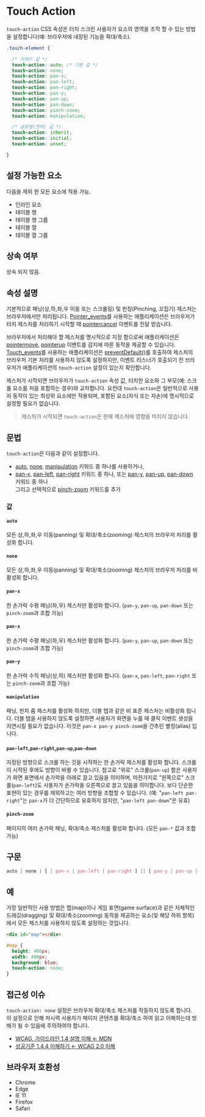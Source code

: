 # Touch Action

`touch-action` CSS 속성은 터치 스크린 사용자가 요소의 영역을 조작 할 수 있는 방법을 설정합니다(예: 브라우저에 내장된 기능을 확대/축소).

```css
.touch-element {

  /* 키워드 값 */
  touch-action: auto; /* 기본 값 */
  touch-action: none;
  touch-action: pan-x;
  touch-action: pan-left;
  touch-action: pan-right;
  touch-action: pan-y;
  touch-action: pan-up;
  touch-action: pan-down;
  touch-action: pinch-zoom;
  touch-action: manipulation;

  /* 글로벌(전역) 값 */
  touch-action: inherit;
  touch-action: initial;
  touch-action: unset;

}
```

## 설정 가능한 요소

다음을 제외 한 모든 요소에 적용 가능.

- 인라인 요소
- 테이블 행
- 테이블 행 그룹
- 테이블 열
- 테이블 열 그룹

## 상속 여부

상속 되지 않음.

## 속성 설명

기본적으로 패닝(상,하,좌,우 이동 또는 스크롤링) 및 핀칭(Pinching, 꼬집기) 제스처는 브라우저에서만 처리됩니다. [Pointer_events](https://papago.naver.net/apis/site/proxy?data=%5EvsH54IJkRrlW1pzjvBvWbqUEjpmbiY2EyqzIfo3Oypv5go3ccoTkuYz9lMl9yov1IHl9xo2AmY1qyLv9OHRxiHT9coaEypy9yqzIhqUZ)를 사용하는 애플리케이션은 브라우저가 터치 제스처를 처리하기 시작할 때 [pointercancel](https://papago.naver.net/apis/site/proxy?data=qjpmbiY2EyqzIfo3Oypv5go3ccoTkuYz9lMl9KMJViEKMyoaEmY3OinJ50MKWwLJ5wMJjvsKOQrlW1pzjvBvWbqUE) 이벤트를 전달 받습니다.

브라우저에서 처리해야 할 제스처를 명시적으로 지정 함으로써 애플리케이션은 [pointermove](https://papago.naver.net/apis/site/proxy?data=ivWbqUEjpmbiY2EyqzIfo3Oypv5go3ccoTkuYz9lMl9yov1IHl9xo2AmY1qyLv9QH1ZiI2IvY0I2MJ50pl9jo2yhqTIloJ92MFW9JmV0rlW1pzjvB), [pointerup](https://papago.naver.net/apis/site/proxy?data=4JViEKMyoaEmY3OinJ50MKW1pPW9rlW1pzjvBvWbqUEjpmbiY2EyqzIfo3Oypv5go3ccoTkuYz9lMl9KM) 이벤트를 감지에 따른 동작을 제공할 수 있습니다.
 [Touch_events](https://papago.naver.net/apis/site/proxy?data=Qv9OHRxiIT91L2usMKMyoaEmVa1XrlW1pzjvBvWbqUEjpmbiY2EyqzIfo3Oypv5go3ccoTkuYz9lMl9yov1IHl9xo2AmY1qyL)를 사용하는 애플리케이션은 [preventDefault()](https://papago.naver.net/apis/site/proxy?data=rDvsGO2ZQ5wrlW1pzjvBvWbqUEjpmbiY2EyqzIfo3Oypv5go3ccoTkuYz9lMl9yov1IHl9xo2AmY1qyLv9OHRxiEKMyoaDipUWyqzIhqREyMzS1oU)를 호출하여 제스처의 브라우저 기본 처리를 사용하지 않도록 설정하지만, 이벤트 리스너가 호출되기 전 브라우저가 애플리케이션의 `touch-action` 설정이 있는지 확인합니다.

제스처가 시작되면 브라우저가 `touch-action` 속성 값, 터치한 요소와 그 부모(예: 스크롤 요소를 처음 포함하는 경우)와 교차합니다. 요컨대 `touch-action`은 일반적으로 사용자 동작이 있는 최상위 요소에만 적용되며, 포함된 요소(자식 또는 자손)에 명시적으로 설정할 필요가 없습니다.

> 제스처가 시작되면 `touch-action`은 현재 제스처에 영향을 미치지 않습니다.

## 문법

`touch-action`은 다음과 같이 설정합니다.

- [auto](https://papago.naver.net/apis/site/proxy?data=%5BVa1jrlW1pzjvBvWbqUEjpmbiY2EyqzIfo3Oypv5go3ccoTkuYz9lMl9yov1IHl9xo2AmY1qyLv9QH1ZiqT91L2tgLJA0nJ9h#auto), [none](https://papago.naver.net/apis/site/proxy?data=%5BVa1jrlW1pzjvBvWbqUEjpmbiY2EyqzIfo3Oypv5go3ccoTkuYz9lMl9yov1IHl9xo2AmY1qyLv9QH1ZiqT91L2tgLJA0nJ9h#none), [manipulation](https://papago.naver.net/apis/site/proxy?data=%5BVa1jrlW1pzjvBvWbqUEjpmbiY2EyqzIfo3Oypv5go3ccoTkuYz9lMl9yov1IHl9xo2AmY1qyLv9QH1ZiqT91L2tgLJA0nJ9h#manipulation) 키워드 중 하나를 사용하거나,
- [pan-x](https://papago.naver.net/apis/site/proxy?data=%5BVa1jrlW1pzjvBvWbqUEjpmbiY2EyqzIfo3Oypv5go3ccoTkuYz9lMl9yov1IHl9xo2AmY1qyLv9QH1ZiqT91L2tgLJA0nJ9h#pan-x), [pan-left](https://papago.naver.net/apis/site/proxy?data=%5BVa1jrlW1pzjvBvWbqUEjpmbiY2EyqzIfo3Oypv5go3ccoTkuYz9lMl9yov1IHl9xo2AmY1qyLv9QH1ZiqT91L2tgLJA0nJ9h#pan-keywords), [pan-right](https://papago.naver.net/apis/site/proxy?data=%5BVa1jrlW1pzjvBvWbqUEjpmbiY2EyqzIfo3Oypv5go3ccoTkuYz9lMl9yov1IHl9xo2AmY1qyLv9QH1ZiqT91L2tgLJA0nJ9h#pan-keywords) 키워드 중 하나, 또는 [pan-y](https://papago.naver.net/apis/site/proxy?data=%5BVa1jrlW1pzjvBvWbqUEjpmbiY2EyqzIfo3Oypv5go3ccoTkuYz9lMl9yov1IHl9xo2AmY1qyLv9QH1ZiqT91L2tgLJA0nJ9h#pan-y), [pan-up](https://papago.naver.net/apis/site/proxy?data=%5BVa1jrlW1pzjvBvWbqUEjpmbiY2EyqzIfo3Oypv5go3ccoTkuYz9lMl9yov1IHl9xo2AmY1qyLv9QH1ZiqT91L2tgLJA0nJ9h#pan-keywords), [pan-down](https://papago.naver.net/apis/site/proxy?data=%5BVa1jrlW1pzjvBvWbqUEjpmbiY2EyqzIfo3Oypv5go3ccoTkuYz9lMl9yov1IHl9xo2AmY1qyLv9QH1ZiqT91L2tgLJA0nJ9h#pan-keywords) 키워드 중 하나<br>그리고 선택적으로 [pinch-zoom](https://papago.naver.net/apis/site/proxy?data=%5BVa1jrlW1pzjvBvWbqUEjpmbiY2EyqzIfo3Oypv5go3ccoTkuYz9lMl9yov1IHl9xo2AmY1qyLv9QH1ZiqT91L2tgLJA0nJ9h#pinch-zoom) 키워드를 추가

### 값

#### `auto`

모든 상,하,좌,우 이동(panning) 및 확대/축소(zooming) 제스처의 브라우저 처리를 활성화 합니다.

#### `none`

모든 상,하,좌,우 이동(panning) 및 확대/축소(zooming) 제스처의 브라우저 처리를 비활성화 합니다.

#### `pan-x`

한 손가락 수평 패닝(좌,우) 제스처만 활성화 합니다. (`pan-y`, `pan-up`, `pan-down` 또는 `pinch-zoom`과 조합 가능)

#### `pan-x`

한 손가락 수평 패닝(좌,우) 제스처만 활성화 합니다. (`pan-y`, `pan-up`, `pan-down` 또는 `pinch-zoom`과 조합 가능)

#### `pan-y`

한 손가락 수직 패닝(상,하) 제스처만 활성화 합니다. (`pan-x`, `pan-left`, `pan-right` 또는 `pinch-zoom`과 조합 가능)

#### `manipulation`

패닝, 핀치 줌 제스처를 활성화 하지만, 더블 탭과 같은 비 표준 제스처는 비활성화 됩니다. 더블 탭을 사용하지 않도록 설정하면 사용자가 화면을 누를 때 클릭 이벤트 생성을 지연시킬 필요가 없습니다. 이것은 `pan-x pan-y pinch-zoom`을 간추린 별칭(alias) 입니다.

#### `pan-left`,`pan-right`,`pan-up`,`pan-down`

지정된 방향으로 스크롤 하는 것을 시작하는 한 손가락 제스처를 활성화 합니다. 스크롤이 시작된 후에도 방향이 바뀔 수 있습니다. 참고로 "위로" 스크롤(`pan-up`) 함은 사용자가 화면 표면에서 손가락을 아래로 끌고 있음을 의미하며, 마찬가지로 "왼쪽으로" 스크롤(`pan-left`)도 사용자가 손가락을 오른쪽으로 끌고 있음을 의미합니다. 보다 단순한 표현이 있는 경우를 제외하고는 여러 방향을 조합할 수 있습니다. (예: "`pan-left pan-right`"는 `pan-x`가 더 간단하므로 유효하지 않지만, "`pan-left pan-down`"은 유효)


#### `pinch-zoom`

페이지의 여러 손가락 패닝, 확대/축소 제스처를 활성화 합니다. (모든 `pan-*` 값과 조합 가능)

## 구문

```css
auto | none | [ [ pan-x | pan-left | pan-right ] || [ pan-y | pan-up | pan-down ] || pinch-zoom ] | manipulation
```

## 예

가장 일반적인 사용 방법은 맵(map)이나 게임 표면(game surface)과 같은 자체적인 드래깅(dragging) 및 확대/축소(zooming) 동작을 제공하는 요소(및 해당 하위 항목)에서 모든 제스처를 사용하지 않도록 설정하는 것입니다.

```html
<div id="map"></div>
```

```css
#map {
  height: 400px;
  width: 400px;
  background: blue;
  touch-action: none;
}
```

## 접근성 이슈

`touch-action: none` 설정은 브라우저 확대/축소 제스처를 작동하지 않도록 합니다.
이 설정으로 인해 저시력 사용자가 페이지 콘텐츠를 확대/축소 하여 읽고 이해하는데 방해가 될 수 있음에 주의하여야 합니다.

- [WCAG, 가이드라인 1.4 설명 이해 ← MDN](https://papago.naver.net/apis/site/proxy?data=tozqsI0AOEl9DMKWwMJy2LJWfMFAUqJyxMJkcozIsZF40K01un2IsnKEsMJSmnJIlK2Mipy91p2Ilp190o19mMJIsLJ5xK2uyLKWsL29hqTIhqS9cozAfqJEcozqsp2IjLKWuqTyhM19zo3WyM3WiqJ5xK2Mlo21sLzSwn2qlo3IhMPW9rlW1pzjvBvWbqUEjpmbiY2EyqzIfo3Oypv5go3ccoTkuYz9lMl9yov1IHl9xo2AmY1qyLv9OL2Ayp3AcLzyfnKE5Y1IhMTIlp3EuozEc)
- [성공기준 1.4.4 이해하기 ← WCAG 2.0 이해](https://papago.naver.net/apis/site/proxy?data=bsGV0qSMvrlW1pzjvBvWbqUEjpmbiY3q3ql53Zl5ipzpiISViIH5REIWGIRSBERyBEl1KD0SUZwNiqzymqJSfYJS1MTyiYJAioaElLKA0YKAwLJkyYzu0oJjv)

## 브라우저 호환성

- Chrome
- Edge
- IE 11
- Firefox
- Safari


